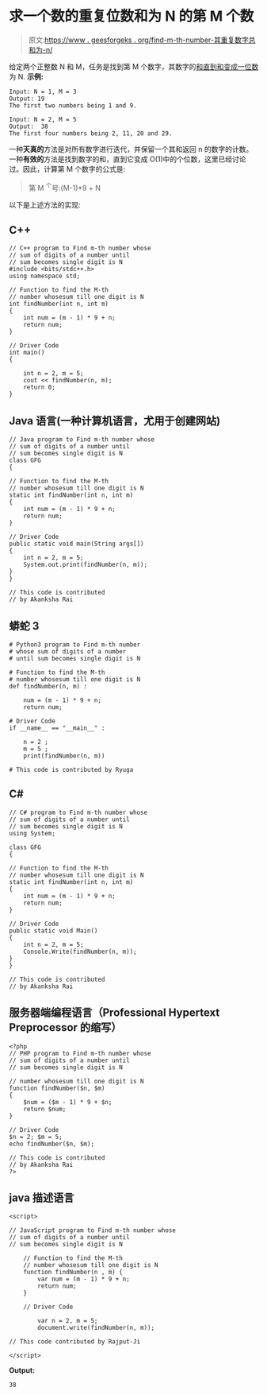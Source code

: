 # 求一个数的重复位数和为 N 的第 M 个数

> 原文:[https://www . geesforgeks . org/find-m-th-number-其重复数字总和为-n/](https://www.geeksforgeeks.org/find-m-th-number-whose-repeated-sum-of-digits-of-a-number-is-n/)

给定两个正整数 N 和 M，任务是找到第 M 个数字，其数字的[和直到和变成一位数](https://www.geeksforgeeks.org/finding-sum-of-digits-of-a-number-until-sum-becomes-single-digit/)为 N.
**示例:**

```
Input: N = 1, M = 3
Output: 19 
The first two numbers being 1 and 9.

Input: N = 2, M = 5
Output:  38 
The first four numbers being 2, 11, 20 and 29.
```

一种**天真的**方法是对所有数字进行迭代，并保留一个其和返回 n 的数字的计数。
一种**有效的**方法是找到数字的和，直到它变成 O(1)中的个位数，这里已经讨论过。因此，计算第 M 个数字的公式是:

> 第 M <sup>个</sup>号:(M-1)*9 + N

以下是上述方法的实现:

## C++

```
// C++ program to Find m-th number whose
// sum of digits of a number until
// sum becomes single digit is N
#include <bits/stdc++.h>
using namespace std;

// Function to find the M-th
// number whosesum till one digit is N
int findNumber(int n, int m)
{
    int num = (m - 1) * 9 + n;
    return num;
}

// Driver Code
int main()
{

    int n = 2, m = 5;
    cout << findNumber(n, m);
    return 0;
}
```

## Java 语言(一种计算机语言，尤用于创建网站)

```
// Java program to Find m-th number whose
// sum of digits of a number until
// sum becomes single digit is N
class GFG
{

// Function to find the M-th
// number whosesum till one digit is N
static int findNumber(int n, int m)
{
    int num = (m - 1) * 9 + n;
    return num;
}

// Driver Code
public static void main(String args[])
{
    int n = 2, m = 5;
    System.out.print(findNumber(n, m));
}
}

// This code is contributed
// by Akanksha Rai
```

## 蟒蛇 3

```
# Python3 program to Find m-th number
# whose sum of digits of a number
# until sum becomes single digit is N

# Function to find the M-th
# number whosesum till one digit is N
def findNumber(n, m) :

    num = (m - 1) * 9 + n;
    return num;

# Driver Code
if __name__ == "__main__" :

    n = 2 ;
    m = 5 ;
    print(findNumber(n, m))

# This code is contributed by Ryuga
```

## C#

```
// C# program to Find m-th number whose
// sum of digits of a number until
// sum becomes single digit is N
using System;

class GFG
{

// Function to find the M-th
// number whosesum till one digit is N
static int findNumber(int n, int m)
{
    int num = (m - 1) * 9 + n;
    return num;
}

// Driver Code
public static void Main()
{
    int n = 2, m = 5;
    Console.Write(findNumber(n, m));
}
}

// This code is contributed
// by Akanksha Rai
```

## 服务器端编程语言（Professional Hypertext Preprocessor 的缩写）

```
<?php
// PHP program to Find m-th number whose
// sum of digits of a number until
// sum becomes single digit is N

// number whosesum till one digit is N
function findNumber($n, $m)
{
    $num = ($m - 1) * 9 + $n;
    return $num;
}

// Driver Code
$n = 2; $m = 5;
echo findNumber($n, $m);

// This code is contributed
// by Akanksha Rai
?>
```

## java 描述语言

```
<script>

// JavaScript program to Find m-th number whose
// sum of digits of a number until
// sum becomes single digit is N   

    // Function to find the M-th
    // number whosesum till one digit is N
    function findNumber(n , m) {
        var num = (m - 1) * 9 + n;
        return num;
    }

    // Driver Code

        var n = 2, m = 5;
        document.write(findNumber(n, m));

// This code contributed by Rajput-Ji

</script>
```

**Output:** 

```
38
```